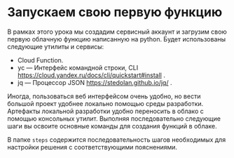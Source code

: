 # Запускаем свою первую функцию 

В рамках этого урока мы создадим сервисный аккаунт и загрузим свою первую облачную функцию написанную на python.
Будет использованы следующие утилиты и сервисы: 
* Cloud Function.
* yc — Интерфейс командной строки, CLI https://cloud.yandex.ru/docs/cli/quickstart#install .
* jq — Процессор JSON https://stedolan.github.io/jq/ .

Иногда, пользоваться веб интерфейсом очень удобно, но вести большой проект удобнее локально помощью среды разработки. Артефакты локальной разработки удобно переносить в облако с помощью консольных утилит. Выполняя последовательно следующие шаги вы освоите основные команды для создания функций в облаке.

В папке `steps` содержится последовательность шагов необходимых для настройки решения с соответствующими пояснениями.